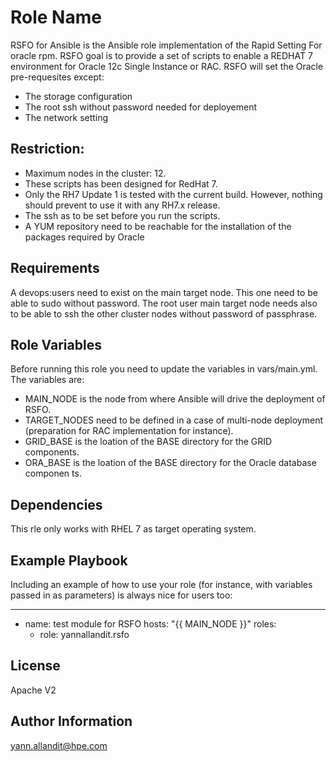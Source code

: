 Role Name
=========

RSFO for Ansible is the Ansible role implementation of the Rapid Setting For oracle rpm.
RSFO goal is to provide a set of scripts to enable a REDHAT 7 environment for Oracle 12c Single Instance or RAC.
RSFO will set the Oracle pre-requesites except:
- The storage configuration
- The root ssh without password needed for deployement
- The network setting

Restriction:
------------

- Maximum nodes in the cluster: 12.
- These scripts has been designed for RedHat 7.
- Only the RH7 Update 1 is tested with the current build. However, nothing should prevent to use it with any RH7.x release.
- The ssh as to be set before you run the scripts.
- A YUM repository need to be reachable for the installation of the packages required by Oracle



Requirements
------------

A devops:users need to exist on the main target node. This one need to be able to sudo without password.
The root user main target node needs also to be able to ssh the other cluster nodes without password of passphrase.

Role Variables
--------------

Before running this role you need to update the variables in vars/main.yml.
The variables are:
- MAIN_NODE is the node from where Ansible will drive the deployment of RSFO.
- TARGET_NODES need to be defined in a case of multi-node deployment (preparation for RAC implementation for instance).
- GRID_BASE is the loation of the BASE directory for the GRID components.
- ORA_BASE is the loation of the BASE directory for the Oracle database componen
ts.

Dependencies
------------

This rle only works with RHEL 7 as target operating system.

Example Playbook
----------------

Including an example of how to use your role (for instance, with variables passed in as parameters) is always nice for users too:

---
- name: test module for RSFO
  hosts: "{{ MAIN_NODE }}"
  roles:
    - role: yannallandit.rsfo

License
-------

Apache V2

Author Information
------------------

yann.allandit@hpe.com
